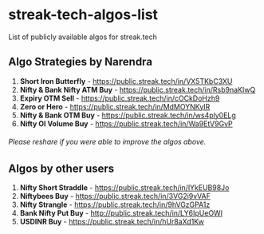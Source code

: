 # streak-tech-algos-list
List of publicly available algos for streak.tech

## Algo Strategies by Narendra
1. **Short Iron Butterfly** - https://public.streak.tech/in/VX5TKbC3XU
2. **Nifty & Bank Nifty ATM Buy** - https://public.streak.tech/in/Rsb9naKIwQ
3. **Expiry OTM Sell** - https://public.streak.tech/in/cOCkDoHzh9
4. **Zero or Hero** - https://public.streak.tech/in/MdMOYNKyIR
5. **Nifty & Bank OTM Buy** - https://public.streak.tech/in/ws4ply0ELg
6. **Nifty OI Volume Buy** - https://public.streak.tech/in/Wa9EtV9GvP

###### Please reshare if you were able to improve the algos above.

## Algos by other users
1. **Nifty Short Straddle** - https://public.streak.tech/in/lYkEUB98Jo
2. **Niftybees Buy** - https://public.streak.tech/in/3VG2i9vVAF
3. **Nifty Strangle** - https://public.streak.tech/in/9hVGzGPA1z
4. **Bank Nifty Put Buy** - http://public.streak.tech/in/LY6IpUeOWl
5. **USDINR Buy** - https://public.streak.tech/in/hUr8aXd1Kw
